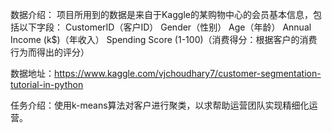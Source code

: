 数据介绍：
项目所用到的数据是来自于Kaggle的某购物中心的会员基本信息，包括以下字段：
CustomerID（客户ID）
Gender（性别）
Age（年龄）
Annual Income (k$)（年收入）
Spending Score (1-100)（消费得分：根据客户的消费行为而得出的评分）

数据地址：https://www.kaggle.com/vjchoudhary7/customer-segmentation-tutorial-in-python

任务介绍：使用k-means算法对客户进行聚类，以求帮助运营团队实现精细化运营。
